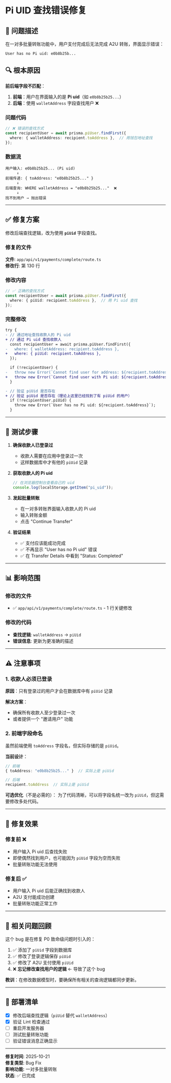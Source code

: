 # Pi UID 查找错误修复

## 🐛 问题描述

在一对多批量转账功能中，用户支付完成后无法完成 A2U 转账，界面显示错误：
```
User has no Pi uid: e0b8b25b...
```

## 🔍 根本原因

**前后端字段不匹配**：

1. **前端**：用户在界面输入的是 **Pi uid**（如 `e0b8b25b25...`）
2. **后端**：使用 `walletAddress` 字段查找用户 ❌

### 问题代码

```typescript
// ❌ 错误的查找方式
const recipientUser = await prisma.piUser.findFirst({
  where: { walletAddress: recipient.toAddress },  // 用钱包地址查找
});
```

### 数据流

```
用户输入: e0b8b25b25... (Pi uid)
     ↓
前端传递: { toAddress: "e0b8b25b25..." }
     ↓
后端查询: WHERE walletAddress = "e0b8b25b25..."  ❌ 
     ↓
找不到用户 → 抛出错误
```

---

## ✅ 修复方案

修改后端查找逻辑，改为使用 **`piUid`** 字段查找。

### 修复的文件

**文件**: `app/api/v1/payments/complete/route.ts`  
**修改行**: 第 130 行

### 修改内容

```typescript
// ✅ 正确的查找方式
const recipientUser = await prisma.piUser.findFirst({
  where: { piUid: recipient.toAddress },  // 用 Pi uid 查找
});
```

### 完整修改

```diff
try {
- // 通过地址查找收款人的 Pi uid
+ // 通过 Pi uid 查找收款人
  const recipientUser = await prisma.piUser.findFirst({
-   where: { walletAddress: recipient.toAddress },
+   where: { piUid: recipient.toAddress },
  });

  if (!recipientUser) {
-   throw new Error(`Cannot find user for address: ${recipient.toAddress}`);
+   throw new Error(`Cannot find user with Pi uid: ${recipient.toAddress}`);
  }

- // 验证 piUid 是否存在
+ // 验证 piUid 是否存在（理论上这里已经找到了有 piUid 的用户）
  if (!recipientUser.piUid) {
    throw new Error(`User has no Pi uid: ${recipient.toAddress}`);
  }
```

---

## 🧪 测试步骤

1. **确保收款人已登录过**
   - 收款人需要在应用中登录过一次
   - 这样数据库中才有他的 `piUid` 记录

2. **获取收款人的 Pi uid**
   ```javascript
   // 在浏览器控制台查看自己的 uid
   console.log(localStorage.getItem("pi_uid"));
   ```

3. **发起批量转账**
   - 在一对多转账界面输入收款人的 Pi uid
   - 输入转账金额
   - 点击 "Continue Transfer"

4. **验证结果**
   - ✅ 支付应该能成功完成
   - ✅ 不再显示 "User has no Pi uid" 错误
   - ✅ 在 Transfer Details 中看到 "Status: Completed"

---

## 📊 影响范围

### 修改的文件
- ✅ `app/api/v1/payments/complete/route.ts` - 1 行关键修改

### 修改的代码
- **查找逻辑**: `walletAddress` → `piUid`
- **错误信息**: 更新为更准确的描述

---

## ⚠️ 注意事项

### 1. 收款人必须已登录

**原因**：只有登录过的用户才会在数据库中有 `piUid` 记录

**解决方案**：
- 确保所有收款人至少登录过一次
- 或者提供一个 "邀请用户" 功能

### 2. 前端字段命名

虽然前端使用 `toAddress` 字段名，但实际存储的是 `piUid`。

**当前设计**：
```typescript
// 前端
{ toAddress: "e0b8b25b25..." }  // 实际上是 piUid

// 后端
recipient.toAddress  // 实际上是 piUid
```

**可选优化**（不是必需的）：
为了代码清晰，可以将字段名统一改为 `piUid`，但这需要修改多处代码。

---

## 🎯 修复效果

### 修复前 ❌
- 用户输入 Pi uid 后查找失败
- 即使偶然找到用户，也可能因为 `piUid` 字段为空而失败
- 批量转账功能无法使用

### 修复后 ✅
- 用户输入 Pi uid 后能正确找到收款人
- A2U 支付能成功创建
- 批量转账功能正常工作

---

## 📝 相关问题回顾

这个 bug 是在修复 P0 致命级问题时引入的：

1. ✅ 添加了 `piUid` 字段到数据库
2. ✅ 修改了登录逻辑保存 `piUid`
3. ✅ 修改了 A2U 支付使用 `piUid`
4. ❌ **忘记修改查找用户的逻辑** ← 导致了这个 bug

**教训**：在修改数据模型时，要确保所有相关的查询逻辑都同步更新。

---

## 🚀 部署清单

- [x] 修改后端查找逻辑（`piUid` 替代 `walletAddress`）
- [x] 验证 Lint 检查通过
- [ ] 重启开发服务器
- [ ] 测试批量转账功能
- [ ] 验证错误消息正确显示

---

**修复时间**: 2025-10-21  
**修复类型**: Bug Fix  
**影响功能**: 一对多批量转账  
**状态**: ✅ 已完成

